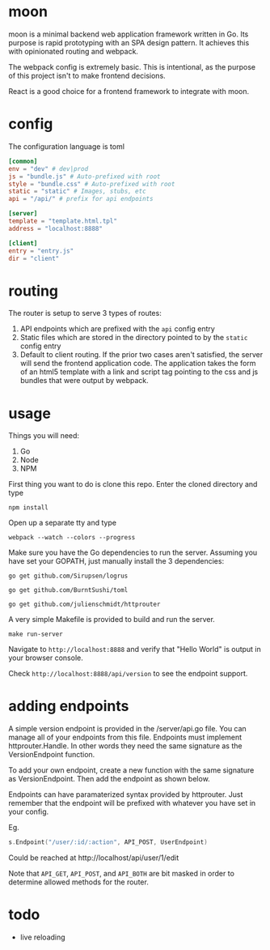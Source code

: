 # moon

moon is a minimal backend web application framework written in Go. Its purpose is rapid prototyping with an SPA design pattern. It achieves this with opinionated routing and webpack.

The webpack config is extremely basic. This is intentional, as the purpose of this project isn't to make frontend decisions.

React is a good choice for a frontend framework to integrate with moon.

# config

The configuration language is toml

```toml
[common]	
env = "dev" # dev|prod
js = "bundle.js" # Auto-prefixed with root
style = "bundle.css" # Auto-prefixed with root
static = "static" # Images, stubs, etc
api = "/api/" # prefix for api endpoints 

[server]
template = "template.html.tpl"
address = "localhost:8888"

[client]
entry = "entry.js"
dir = "client"
```

# routing

The router is setup to serve 3 types of routes:

1. API endpoints which are prefixed with the `api` config entry 
2. Static files which are stored in the directory pointed to by the `static` config entry
3. Default to client routing. If the prior two cases aren't satisfied, the server will send the frontend application code. The application takes the form of an html5 template with a link and script tag pointing to the css and js bundles that were output by webpack. 

# usage

Things you will need:

1. Go
2. Node
3. NPM

First thing you want to do is clone this repo. Enter the cloned directory and type

`npm install`

Open up a separate tty and type

`webpack --watch --colors --progress`

Make sure you have the Go dependencies to run the server. Assuming you have set your GOPATH, just manually install the 3 dependencies:

`go get github.com/Sirupsen/logrus`

`go get github.com/BurntSushi/toml`

`go get github.com/julienschmidt/httprouter`

A very simple Makefile is provided to build and run the server.

`make run-server`

Navigate to `http://localhost:8888` and verify that "Hello World" is output in your browser console.

Check `http://localhost:8888/api/version` to see the endpoint support.

# adding endpoints

A simple version endpoint is provided in the /server/api.go file. You can manage all of your endpoints from this file. Endpoints must implement httprouter.Handle. In other words they need the same signature as the VersionEndpoint function. 

To add your own endpoint, create a new function with the same signature as VersionEndpoint. Then add the endpoint as shown below. 

Endpoints can have paramaterized syntax provided by httprouter. Just remember that the endpoint will be prefixed with whatever you have set in your config.

Eg.

```go
s.Endpoint("/user/:id/:action", API_POST, UserEndpoint)
```

Could be reached at http://localhost/api/user/1/edit

Note that `API_GET`, `API_POST`, and `API_BOTH` are bit masked in order to determine allowed methods for the router.

# todo

- live reloading
